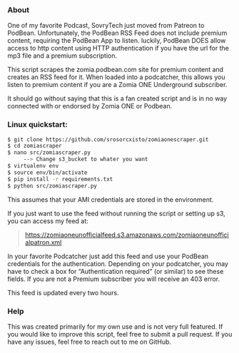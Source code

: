 ### About
One of my favorite Podcast, SovryTech just moved from Patreon to PodBean. Unfortunately, the PodBean RSS Feed does not 
include premium content, requiring the PodBean App to listen. luckily, PodBean DOES allow access to http content
using HTTP authentication if you have the url for the mp3 file and a premium subscription.

This script scrapes the zomia.podbean.com site for premium content and creates an RSS feed for it. When loaded into a 
podcatcher, this allows you listen to premium content if you are a Zomia ONE Underground subscriber.

It should go without saying that this is a fan created script and is in no way connected with or endorsed by Zomia ONE
or Podbean.

### Linux quickstart:
```bash
$ git clone https://github.com/srosorcxisto/zomiaonescraper.git
$ cd zomiascraper
$ nano src/zomiascraper.py 
     --> Change s3_bucket to whater you want 
$ virtualenv env
$ source env/bin/activate
$ pip install -r requirements.txt
$ python src/zomiascraper.py

```

This assumes that your AMI credentials are stored in the environment. 

If you just want to use the feed without running the script or setting up s3, you can
 access my feed at:

> https://zomiaoneunofficialfeed.s3.amazonaws.com/zomiaoneunofficialpatron.xml

In your favorite Podcatcher just add this feed and use your PodBean credentials
for the authentication. Depending on your podcatcher, you may have to check a box for 
“Authentication required” (or similar) to see these fields. If you are not a Premium 
subscriber you will receive an 403 error.

This feed is updated every two hours.

### Help

This was created primarily for my own use and is not very full featured. If you would like to improve this script, 
feel free to submit a pull request. If you have any issues, feel free to reach out to me on GitHub.
